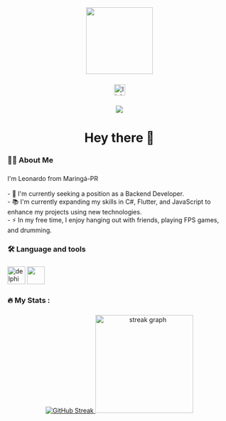 <div align="center">
  <img height="150" src="https://media.giphy.com/media/M9gbBd9nbDrOTu1Mqx/giphy.gif" />
</div>

###

<div align="center">
  <a href="www.linkedin.com/in/leonardo-certorio">
    <img src="https://img.shields.io/static/v1?message=LinkedIn&logo=linkedin&label=&color=0077B5&logoColor=white&labelColor=&style=for-the-badge" height="25" alt="linkedin logo" />
  </a>
</div>

###

<div align="center">
  <img src="https://visitor-badge.laobi.icu/badge?page_id=LeonardoCertorio.LeonardoCertorio&" />
</div>

###

<h1 align="center">Hey there 👋</h1>

###

<h3 align="left">👩‍💻  About Me</h3>

###

<p align="left">I'm Leonardo from Maringá-PR<br><br>- 🔭 I'm currently seeking a position as a Backend Developer.<br>- 📚 I'm currently expanding my skills in C#, Flutter, and JavaScript to enhance my projects using new technologies.<br>- ⚡ In my free time, I enjoy hanging out with friends, playing FPS games, and drumming.</p>

###

<h3 align="left">🛠 Language and tools</h3>

###

<div align="left">
  <img src="https://cdn.jsdelivr.net/gh/devicons/devicon@latest/icons/delphi/delphi-original.svg" height="40" alt="delphi logo"/>
  <img src="https://skillicons.dev/icons?i=js,html,androidstudio,arduino,cs,dart,flutter,git,gradle,java,maven,postgres,postman,oracle" height="40" />  
</div>

###

<h3 align="left">🔥   My Stats :</h3>

###

<div align="center">

  <a href="https://git.io/streak-stats"><img src="https://streak-stats.demolab.com?user=leonardocertorio&theme=dark&date_format=j%20M%5B%20Y%5D&exclude_days=Sun%2CSat" alt="GitHub Streak" >
    <img src="https://streak-stats.demolab.com?user=leonardocertorio&locale=en&mode=daily&theme=dark&hide_border=false&border_radius=5&order=3" height="220" alt="streak graph"  />
  </a>
</div>

###
